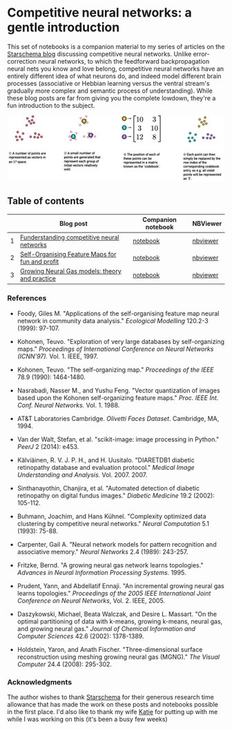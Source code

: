 # Competitive neural networks: a gentle introduction

This set of notebooks is a companion material to my series of articles on the [Starschema blog](https://medium.com/starschema-blog) discussing competitive neural networks. Unlike error-correction neural networks, to which the feedforward backpropagation neural nets you know and love belong, competitive neural networks have an entirely different idea of what neurons do, and indeed model different brain processes (associative or Hebbian learning versus the ventral stream's gradually more complex and semantic process of understanding). While these blog posts are far from giving you the complete lowdown, they're a fun introduction to the subject.

![](https://github.com/chrisvoncsefalvay/competitive-neural-networks/blob/master/assets/vq_principle.png)

## Table of contents

|   | Blog post                                       | Companion notebook  | NBViewer |
|---|-------------------------------------------------|---------------------| -------- |
| 1 | [Funderstanding competitive neural networks](https://medium.com/starschema-blog/funderstanding-competitive-neural-networks-f4dae1cb3c1f)      | [notebook](https://github.com/chrisvoncsefalvay/competitive-neural-networks/blob/master/01_Funderstanding_competitive_neural_networks.ipynb) | [nbviewer](https://nbviewer.jupyter.org/github/chrisvoncsefalvay/competitive-neural-networks/blob/master/01_Funderstanding_competitive_neural_networks.ipynb) |
| 2 | [Self-Organising Feature Maps for fun and profit](https://medium.com/starschema-blog/self-organising-feature-maps-for-fun-and-profit-d1f62930e3b9) | [notebook](https://github.com/chrisvoncsefalvay/competitive-neural-networks/blob/master/02_Kohonen_SOFMs.ipynb) | [nbviewer](https://nbviewer.jupyter.org/github/chrisvoncsefalvay/competitive-neural-networks/blob/master/02_Kohonen_SOFMs.ipynb) |
| 3 | [Growing Neural Gas models: theory and practice](https://medium.com/starschema-blog/growing-neural-gas-models-theory-and-practice-b63e5bbe058d)  | [notebook](https://github.com/chrisvoncsefalvay/competitive-neural-networks/blob/master/03_Detecting_retinopathy_with_GNG.ipynb) | [nbviewer](https://nbviewer.jupyter.org/github/chrisvoncsefalvay/competitive-neural-networks/blob/master/03_Detecting_retinopathy_with_GNG.ipynb) |




### References

* Foody, Giles M. "Applications of the self-organising feature map neural network in community data analysis." _Ecological Modelling_ 120.2-3 (1999): 97-107.

* Kohonen, Teuvo. "Exploration of very large databases by self-organizing maps." _Proceedings of International Conference on Neural Networks (ICNN'97)._ Vol. 1. IEEE, 1997.

* Kohonen, Teuvo. "The self-organizing map." _Proceedings of the IEEE_ 78.9 (1990): 1464-1480.

* Nasrabadi, Nasser M., and Yushu Feng. "Vector quantization of images based upon the Kohonen self-organizing feature maps." _Proc. IEEE Int. Conf. Neural Networks._ Vol. 1. 1988.

* AT&T Laboratories Cambridge. _Olivetti Faces Dataset_. Cambridge, MA, 1994.

* Van der Walt, Stefan, et al. "scikit-image: image processing in Python." _PeerJ_ 2 (2014): e453.

* Kälviäinen, R. V. J. P. H., and H. Uusitalo. "DIARETDB1 diabetic retinopathy database and evaluation protocol." _Medical Image Understanding and Analysis._ Vol. 2007. 2007.

* Sinthanayothin, Chanjira, et al. "Automated detection of diabetic retinopathy on digital fundus images." _Diabetic Medicine_ 19.2 (2002): 105-112.

* Buhmann, Joachim, and Hans Kühnel. "Complexity optimized data clustering by competitive neural networks." _Neural Computation_ 5.1 (1993): 75-88.

* Carpenter, Gail A. "Neural network models for pattern recognition and associative memory." _Neural Networks_ 2.4 (1989): 243-257.

* Fritzke, Bernd. "A growing neural gas network learns topologies." _Advances in Neural Information Processing Systems._ 1995.

* Prudent, Yann, and Abdellatif Ennaji. "An incremental growing neural gas learns topologies." _Proceedings of the 2005 IEEE International Joint Conference on Neural Networks_, Vol. 2. IEEE, 2005.

* Daszykowski, Michael, Beata Walczak, and Desire L. Massart. "On the optimal partitioning of data with k-means, growing k-means, neural gas, and growing neural gas." _Journal of Chemical Information and Computer Sciences_ 42.6 (2002): 1378-1389.

* Holdstein, Yaron, and Anath Fischer. "Three-dimensional surface reconstruction using meshing growing neural gas (MGNG)." _The Visual Computer_ 24.4 (2008): 295-302.


### Acknowledgments

The author wishes to thank [Starschema](https://www.starschema.net) for their generous research time allowance that has made the work on these posts and notebooks possible in the first place. I'd also like to thank my wife [Katie]() for putting up with me while I was working on this (it's been a busy few weeks)

